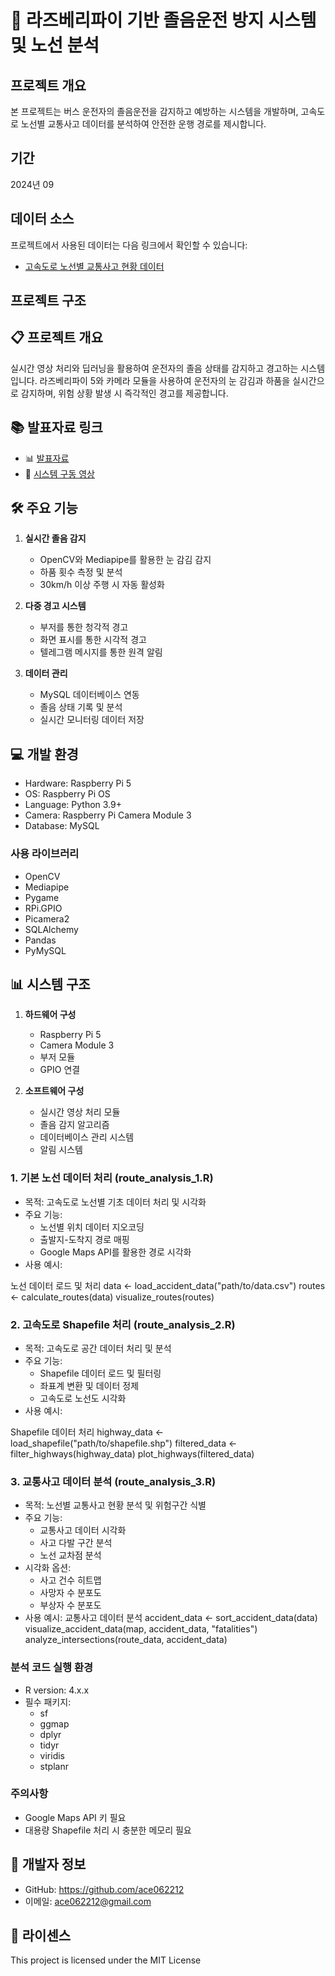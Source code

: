 # 🚗 라즈베리파이 기반 졸음운전 방지 시스템 및 노선 분석

## 프로젝트 개요
본 프로젝트는 버스 운전자의 졸음운전을 감지하고 예방하는 시스템을 개발하며, 고속도로 노선별 교통사고 데이터를 분석하여 안전한 운행 경로를 제시합니다.

## 기간 
 2024년 09 
## 데이터 소스
프로젝트에서 사용된 데이터는 다음 링크에서 확인할 수 있습니다:
- [고속도로 노선별 교통사고 현황 데이터](https://drive.google.com/drive/folders/1Z_oWJ6AM-Q1QZdBMZnO8jVkCdGuHndzZ?usp=sharing)

## 프로젝트 구조

## 📋 프로젝트 개요
실시간 영상 처리와 딥러닝을 활용하여 운전자의 졸음 상태를 감지하고 경고하는 시스템입니다. 라즈베리파이 5와 카메라 모듈을 사용하여 운전자의 눈 감김과 하품을 실시간으로 감지하며, 위험 상황 발생 시 즉각적인 경고를 제공합니다.

## 📚 발표자료 링크
- 📊 [발표자료](https://drive.google.com/file/d/1VvYZi_TLRJagFjTqcLyYLVFQfkftC0LB/view?usp=sharing)
- 🎥 [시스템 구동 영상](https://drive.google.com/file/d/1kKJkofs_6sVcjkxZ52kIn9LiBUN8N8G9/view?usp=sharing)

## 🛠 주요 기능
1. **실시간 졸음 감지**
   - OpenCV와 Mediapipe를 활용한 눈 감김 감지
   - 하품 횟수 측정 및 분석
   - 30km/h 이상 주행 시 자동 활성화

2. **다중 경고 시스템**
   - 부저를 통한 청각적 경고
   - 화면 표시를 통한 시각적 경고
   - 텔레그램 메시지를 통한 원격 알림

3. **데이터 관리**
   - MySQL 데이터베이스 연동
   - 졸음 상태 기록 및 분석
   - 실시간 모니터링 데이터 저장

## 💻 개발 환경
- Hardware: Raspberry Pi 5
- OS: Raspberry Pi OS
- Language: Python 3.9+
- Camera: Raspberry Pi Camera Module 3
- Database: MySQL

### 사용 라이브러리
- OpenCV
- Mediapipe
- Pygame
- RPi.GPIO
- Picamera2
- SQLAlchemy
- Pandas
- PyMySQL

## 📊 시스템 구조
1. **하드웨어 구성**
   - Raspberry Pi 5
   - Camera Module 3
   - 부저 모듈
   - GPIO 연결

2. **소프트웨어 구성**
   - 실시간 영상 처리 모듈
   - 졸음 감지 알고리즘
   - 데이터베이스 관리 시스템
   - 알림 시스템

### 1. 기본 노선 데이터 처리 (route_analysis_1.R)
- 목적: 고속도로 노선별 기초 데이터 처리 및 시각화
- 주요 기능:
  - 노선별 위치 데이터 지오코딩
  - 출발지-도착지 경로 매핑
  - Google Maps API를 활용한 경로 시각화
- 사용 예시:

노선 데이터 로드 및 처리
data <- load_accident_data("path/to/data.csv")
routes <- calculate_routes(data)
visualize_routes(routes)


### 2. 고속도로 Shapefile 처리 (route_analysis_2.R)
- 목적: 고속도로 공간 데이터 처리 및 분석
- 주요 기능:
  - Shapefile 데이터 로드 및 필터링
  - 좌표계 변환 및 데이터 정제
  - 고속도로 노선도 시각화
- 사용 예시:

Shapefile 데이터 처리
highway_data <- load_shapefile("path/to/shapefile.shp")
filtered_data <- filter_highways(highway_data)
plot_highways(filtered_data)


### 3. 교통사고 데이터 분석 (route_analysis_3.R)
- 목적: 노선별 교통사고 현황 분석 및 위험구간 식별
- 주요 기능:
  - 교통사고 데이터 시각화
  - 사고 다발 구간 분석
  - 노선 교차점 분석
- 시각화 옵션:
  - 사고 건수 히트맵
  - 사망자 수 분포도
  - 부상자 수 분포도
- 사용 예시:
교통사고 데이터 분석
accident_data <- sort_accident_data(data)
visualize_accident_data(map, accident_data, "fatalities")
analyze_intersections(route_data, accident_data)

### 분석 코드 실행 환경
- R version: 4.x.x
- 필수 패키지:
  - sf
  - ggmap
  - dplyr
  - tidyr
  - viridis
  - stplanr

### 주의사항
- Google Maps API 키 필요
- 대용량 Shapefile 처리 시 충분한 메모리 필요

## 👥 개발자 정보
- GitHub: https://github.com/ace062212
- 이메일: ace062212@gmail.com


## 📜 라이센스
This project is licensed under the MIT License
